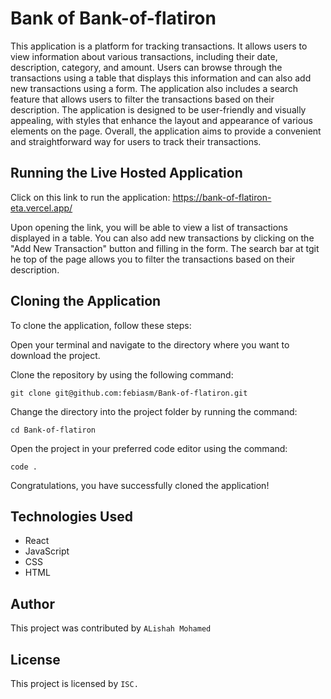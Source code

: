 # Bank of Bank-of-flatiron

This application is a platform for tracking transactions. It allows users to view information about various transactions, including their date, description, category, and amount. Users can browse through the transactions using a table that displays this information and can also add new transactions using a form. The application also includes a search feature that allows users to filter the transactions based on their description. The application is designed to be user-friendly and visually appealing, with styles that enhance the layout and appearance of various elements on the page. Overall, the application aims to provide a convenient and straightforward way for users to track their transactions.

## Running the Live Hosted Application
Click on this link to run the application: https://bank-of-flatiron-eta.vercel.app/

Upon opening the link, you will be able to view a list of transactions displayed in a table. You can also add new transactions by clicking on the "Add New Transaction" button and filling in the form. The search bar at tgit he top of the page allows you to filter the transactions based on their description.

## Cloning the Application

To clone the application, follow these steps:

Open your terminal and navigate to the directory where you want to download the project.

Clone the repository by using the following command:

    git clone git@github.com:febiasm/Bank-of-flatiron.git

Change the directory into the project folder by running the command:

    cd Bank-of-flatiron

Open the project in your preferred code editor using the command:

    code .

Congratulations, you have successfully cloned the application!

## Technologies Used
- React
- JavaScript
- CSS
- HTML

## Author
 This project was contributed by  `ALishah Mohamed`

## License
This project is licensed by `ISC.`